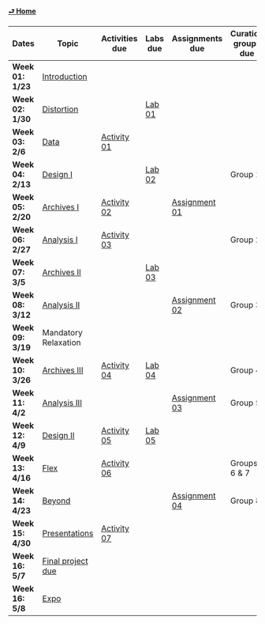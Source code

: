 [**⮐ Home**](../)

| **Dates**         | **Topic**                                         | **Activities due**                                                      | **Labs due**                                             | **Assignments due**                                                         | **Curation groups due** |
| ----------------- | ------------------------------------------------- | ----------------------------------------------------------------------- | -------------------------------------------------------- | --------------------------------------------------------------------------- | ----------------------- |
| **Week 01: 1/23** | [Introduction](../week/01_intro/README.md)        |                                                                         |                                                          |                                                                             |                         |
| **Week 02: 1/30** | [Distortion](../week/02_distortion/README.md)     |                                                                         | [Lab 01](../week/01_intro/lab/basics-india.md)           |                                                                             |                         |
| **Week 03: 2/6**  | [Data](../week/03_data/README.md)                 | [Activity 01](../week/02_distortion/activity/mapping-ancient-places.md) |                                                          |                                                                             |                         |
| **Week 04: 2/13** | [Design I](../week/04_aesthetics/README.md)       |                                                                         | [Lab 02](../week/03_data/lab/slave-trade.md)             |                                                                             | Group 1                 |
| **Week 05: 2/20** | [Archives I](../week/05_archives-i/README.md)     | [Activity 02](../week/04_aesthetics/activity/historic-pop-africa.md)    |                                                          | [Assignment 01](../week/04_aesthetics/assignment/witchcraft.md)             |                         |
| **Week 06: 2/27** | [Analysis I](../week/06_analysis-i/README.md)     | [Activity 03](../week/05_archives-i/activity/historical-census.md)      |                                                          |                                                                             | Group 2                 |
| **Week 07: 3/5**  | [Archives II](../week/07_archives-ii/README.md)   |                                                                         | [Lab 03](../week/06_analysis-i/lab/lighthouses.md)       |                                                                             |                         |
| **Week 08: 3/12** | [Analysis II](../week/08_analysis-ii/README.md)   |                                                                         |                                                          | [Assignment 02](../week/07_archives-ii/assignments/old-maps-new-stories.md) | Group 3                 |
| **Week 09: 3/19** | Mandatory Relaxation                              |                                                                         |                                                          |                                                                             |                         |
| **Week 10: 3/26** | [Archives III](../week/10_archives-iii/README.md) | [Activity 04](../week/08_analysis-ii/activity/fp-topic-proposal.md)     | [Lab 04](../week/08_analysis-ii/lab/pixelated-places.md) |                                                                             | Group 4                 |
| **Week 11: 4/2**  | [Analysis III](../week/11_analysis-iii/README.md) |                                                                         |                                                          | [Assignment 03](../week/10_archives-iii/assignments/nlp-for-gis.md)         | Group 5                 |
| **Week 12: 4/9**  | [Design II](../week/12_aesthetics-ii/README.md)   | [Activity 05](../week/11_analysis-iii/activity/fp-env-scan.md)          | [Lab 05](../week/11_analysis-iii/lab/archaeology.md)     |                                                                             |                         |
| **Week 13: 4/16** | [Flex](../week/13_flex/README.md)                 | [Activity 06](../week/12_design-ii/activity/flowing-letters.md)         |                                                          |                                                                             | Groups 6 & 7            |
| **Week 14: 4/23** | [Beyond](../week/14_beyond/README.md)             |                                                                         |                                                          | [Assignment 04](../week/13_flex/assignments/fp-draft.md)                    | Group 8                 |
| **Week 15: 4/30** | [Presentations](../week/15_whither-gis/README.md) | [Activity 07](../week/14_beyond/activity/reflection.md)                 |                                                          |                                                                             |                         |
| **Week 16: 5/7**  | [Final project due](../final-projects/README.md)  |                                                                         |                                                          |                                                                             |                         |
| **Week 16: 5/8**  | [Expo](link)                                      |                                                                         |                                                          |                                                                             |                         |